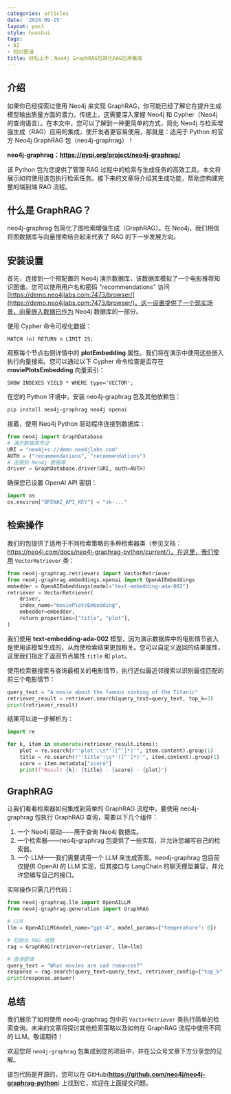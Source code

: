 ```yaml
---
categories: articles
date: '2024-09-25'
layout: post
style: huoshui
tags:
- AI
- 知识图谱
title: 轻松上手：Neo4j GraphRAG包简化RAG应用集成
---
```


介绍
------------

如果你已经探索过使用 Neo4j 来实现 GraphRAG，你可能已经了解它在提升生成模型输出质量方面的潜力。传统上，这需要深入掌握 Neo4j 和 Cypher（Neo4j 的查询语言）。在本文中，您可以了解到一种更简单的方式，简化 Neo4j 与检索增强生成（RAG）应用的集成，使开发者更容易使用，那就是：适用于 Python 的官方 Neo4j GraphRAG 包（neo4j-graphrag）！

**neo4j-graphrag：https://pypi.org/project/neo4j-graphrag/**

该 Python 包为您提供了管理 RAG 过程中的检索与生成任务的高效工具。本文将展示如何使用该包执行检索任务。接下来的文章将介绍其生成功能，帮助您构建完整的端到端 RAG 流程。

什么是 GraphRAG？
-----------------

neo4j-graphrag 包简化了图检索增强生成（GraphRAG）。在 Neo4j，我们相信将图数据库与向量搜索结合起来代表了 RAG 的下一步发展方向。

安装设置
-----

首先，连接到一个预配置的 Neo4j 演示数据库，该数据库模拟了一个电影推荐知识图谱。您可以使用用户名和密码 "recommendations" 访问 [https://demo.neo4jlabs.com:7473/browser/](https://demo.neo4jlabs.com:7473/browser/)。这一设置提供了一个现实场景，向量嵌入数据已作为 Neo4j 数据库的一部分。

使用 Cypher 命令可视化数据：
```cypher
MATCH (n) RETURN n LIMIT 25;
```

观察每个节点右侧详情中的 **plotEmbedding** 属性。我们将在演示中使用这些嵌入执行向量搜索。您可以通过以下 Cypher 命令检查是否存在 **moviePlotsEmbedding** 向量索引：
```cypher
SHOW INDEXES YIELD * WHERE type='VECTOR';
```

在您的 Python 环境中，安装 neo4j-graphrag 包及其他依赖包：
```bash
pip install neo4j-graphrag neo4j openai
```

接着，使用 Neo4j Python 驱动程序连接到数据库：
```python
from neo4j import GraphDatabase
# 演示数据库凭证
URI = "neo4j+s://demo.neo4jlabs.com"
AUTH = ("recommendations", "recommendations")
# 连接到 Neo4j 数据库
driver = GraphDatabase.driver(URI, auth=AUTH)
```

确保您已设置 OpenAI API 密钥：
```python
import os
os.environ["OPENAI_API_KEY"] = "sk-..."
```

检索操作
---------

我们的包提供了适用于不同检索策略的多种检索器类（参见文档：https://neo4j.com/docs/neo4j-graphrag-python/current/）。在这里，我们使用 `VectorRetriever` 类：
```python
from neo4j-graphrag.retrievers import VectorRetriever
from neo4j-graphrag.embeddings.openai import OpenAIEmbeddings
embedder = OpenAIEmbeddings(model="text-embedding-ada-002")
retriever = VectorRetriever(
    driver,
    index_name="moviePlotsEmbedding",
    embedder=embedder,
    return_properties=["title", "plot"],
)
```

我们使用 **text-embedding-ada-002** 模型，因为演示数据库中的电影情节嵌入是使用该模型生成的，从而使检索结果更加相关。您可以自定义返回的结果属性，这里我们指定了返回节点属性 `title` 和 `plot`。

使用检索器搜索与查询最相关的电影情节，执行近似最近邻搜索以识别最佳匹配的前三个电影情节：
```python
query_text = "A movie about the famous sinking of the Titanic"
retriever_result = retriever.search(query_text=query_text, top_k=3)
print(retriever_result)
```

结果可以进一步解析为：
```python
import re

for k, item in enumerate(retriever_result.items):
    plot = re.search(r"'plot':\s*'([^']*)'", item.content).group(1)
    title = re.search(r"'title':\s*'([^']*)'", item.content).group(1)
    score = item.metadata["score"]
    print(f"Result {k}: {title} - {score} - {plot}")
```

GraphRAG
--------

让我们看看检索器如何集成到简单的 GraphRAG 流程中。要使用 neo4j-graphrag 包执行 GraphRAG 查询，需要以下几个组件：
1.  一个 Neo4j 驱动——用于查询 Neo4j 数据库。
2.  一个检索器——neo4j-graphrag 包提供了一些实现，并允许您编写自己的检索器。
3.  一个 LLM——我们需要调用一个 LLM 来生成答案。neo4j-graphrag 包目前仅提供 OpenAI 的 LLM 实现，但其接口与 LangChain 的聊天模型兼容，并允许您编写自己的接口。

实际操作只需几行代码：
```python
from neo4j-graphrag.llm import OpenAILLM
from neo4j-graphrag.generation import GraphRAG

# LLM
llm = OpenAILLM(model_name="gpt-4", model_params={"temperature": 0})

# 初始化 RAG 流程
rag = GraphRAG(retriever=retriever, llm=llm)

# 查询图谱
query_text = "What movies are sad romances?"
response = rag.search(query_text=query_text, retriever_config={"top_k": 5})
print(response.answer)
```

总结
-------

我们展示了如何使用 neo4j-graphrag 包中的 `VectorRetriever` 类执行简单的检索查询。未来的文章将探讨其他检索策略以及如何在 GraphRAG 流程中使用不同的 LLM。敬请期待！

欢迎您将 `neo4j-graphrag` 包集成到您的项目中，并在公众号文章下方分享您的见解。

该包代码是开源的，您可以在 GitHub(**https://github.com/neo4j/neo4j-graphrag-python**) 上找到它，欢迎在上面提交问题。